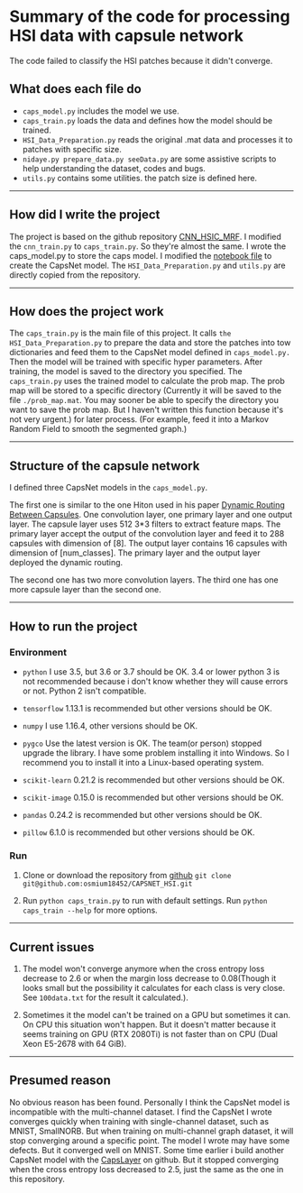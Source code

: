 # Summary of the code for processing HSI data with capsule network

The code failed to classify the HSI patches because it didn't converge.

## What does each file do

- `caps_model.py` includes the model we use.
- `caps_train.py` loads the data and defines how the model should be trained.
- `HSI_Data_Preparation.py` reads the original .mat data and processes it to patches with specific size. 
- `nidaye.py prepare_data.py seeData.py` are some assistive scripts to help understanding the dataset, codes and bugs.
- `utils.py` contains some utilities. the patch size is defined here.

---

## How did I write the project

The project is based on the github repository [CNN_HSIC_MRF](https://github.com/xiangyongcao/CNN_HSIC_MRF). I modified 
the `cnn_train.py` to `caps_train.py`. So they're almost the same. I wrote the caps_model.py to store the caps model. I
modified the [notebook file](https://github.com/ageron/handson-ml/blob/master/extra_capsnets-cn.ipynb) to create the 
CapsNet model. The `HSI_Data_Preparation.py` and `utils.py` are directly copied from the repository. 

--- 

## How does the project work

The `caps_train.py` is the main file of this project. It calls `the HSI_Data_Preparation.py` to prepare the data and 
store the patches into tow dictionaries and feed them to the CapsNet model defined in `caps_model.py.` Then the model 
will be trained with specific hyper parameters. After training, the model is saved to the directory you specified. The 
`caps_train.py` uses the trained model to calculate the prob map. The prob map will be stored to a specific directory 
(Currently it will be saved to the file `./prob_map.mat`. You may sooner be able to specify the directory you want to 
save the prob map. But I haven't written this function because it's not very urgent.) for later process. (For example, 
feed it into a Markov Random Field to smooth the segmented graph.)

---

## Structure of the capsule network

I defined three CapsNet models in the `caps_model.py`. 

The first one is similar to the one Hiton used in his paper 
[Dynamic Routing Between Capsules](https://arxiv.org/abs/1710.09829). One convolution layer, one primary layer and one
output layer. The capsule layer uses 512 3*3 filters to extract feature maps. The primary layer accept the output of 
the convolution layer and feed it to 288 capsules with dimension of [8]. The output layer contains 16 capsules with 
dimension of [num_classes]. The primary layer and the output layer deployed the dynamic routing.

The second one has two more convolution layers. The third one has one more capsule layer than the second one. 

--- 

## How to run the project

### Environment

- `python` I use 3.5, but 3.6 or 3.7 should be OK. 3.4 or lower python 3 is not recommended because i don't know 
whether they will cause errors or not. Python 2 isn't compatible.

- `tensorflow` 1.13.1 is recommended but other versions should be OK.

- `numpy` I use 1.16.4, other versions should be OK.

- `pygco` Use the latest version is OK. The team(or person) stopped upgrade the library. I have some problem 
installing it into Windows. So I recommend you to install it into a Linux-based operating system. 

- `scikit-learn` 0.21.2 is recommended but other versions should be OK.

- `scikit-image` 0.15.0 is recommended but other versions should be OK.

- `pandas` 0.24.2 is recommended but other versions should be OK.

- `pillow` 6.1.0 is recommended but other versions should be OK.

### Run

1. Clone or download the repository from [github](https://github.com/osmium18452/CAPSNET_HSI)
`git clone git@github.com:osmium18452/CAPSNET_HSI.git`

2. Run `python caps_train.py` to run with default settings. Run `python caps_train --help` for more options.

---

## Current issues

1. The model won't converge anymore when the cross entropy loss decrease to 2.6 or when the margin loss decrease to 
0.08(Though it looks small but the possibility it calculates for each class is very close. See `100data.txt` for the 
result it calculated.).

2. Sometimes it the model can't be trained on a GPU but sometimes it can. On CPU this situation won't happen. But it 
doesn't matter because it seems training on GPU (RTX 2080Ti) is not faster than on CPU (Dual Xeon E5-2678 with 64 GiB).

---

## Presumed reason

No obvious reason has been found. Personally I think the CapsNet model is incompatible with the multi-channel dataset. 
I find the CapsNet I wrote converges quickly when training with single-channel dataset, such as MNIST, SmallNORB. But 
when training on multi-channel graph dataset, it will stop converging around a specific point. The model I wrote may 
have some defects. But it converged well on MNIST. Some time earlier i build another CapsNet model with the 
[CapsLayer](https://github.com/naturomics/CapsLayer) on github. But it stopped converging when the cross entropy loss 
decreased to 2.5, just the same as the one in this repository.
